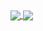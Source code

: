 <a href="#">
  <img align="center" src="https://github-readme-stats.vercel.app/api?username=madjek&hide=contribs&show_icons=true&theme=tokyonight" />
</a>
<a href="#">
  <img align="center" src="https://github-readme-stats.vercel.app/api/top-langs/?username=madjek&layout=compact&theme=tokyonight" />
</a>
